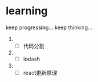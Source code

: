 # learning

keep progressing... keep thinking...

   1. - [ ] 代码分割
   2. - [ ] lodash
   3. - [ ] react更新原理

